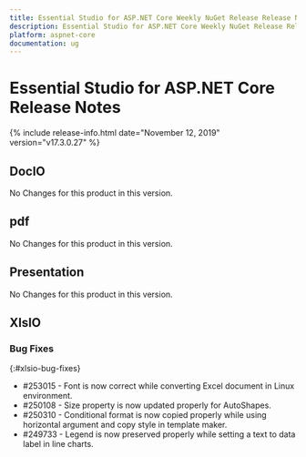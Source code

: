 ```yaml
---
title: Essential Studio for ASP.NET Core Weekly NuGet Release Release Notes  
description: Essential Studio for ASP.NET Core Weekly NuGet Release Release Notes  
platform: aspnet-core
documentation: ug
---
```


# Essential Studio for ASP.NET Core  Release Notes  

{% include release-info.html date="November 12, 2019"  version="v17.3.0.27" %} 






## DocIO

No Changes for this product in this version.

[//]: # "Delete the contents of this file while new content is added."

## pdf

No Changes for this product in this version.

[//]: # "Delete the contents of this file while new content is added."

## Presentation

No Changes for this product in this version.

[//]: # "Delete the contents of this file while new content is added."

## XlsIO

### Bug Fixes
{:#xlsio-bug-fixes}

* \#253015 - Font is now correct while converting Excel document in Linux environment.
* \#250108 - Size property is now updated properly for AutoShapes.
* \#250310 - Conditional format is now copied properly while using horizontal argument and copy style in template maker.
* \#249733 - Legend is now preserved properly while setting a text to data label in line charts.
